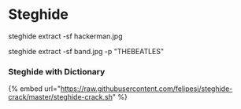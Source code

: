 # Steghide

steghide extract -sf hackerman.jpg

steghide extract -sf band.jpg -p "THEBEATLES"

### Steghide with Dictionary

{% embed url="https://raw.githubusercontent.com/felipesi/steghide-crack/master/steghide-crack.sh" %}







